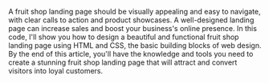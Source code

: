 A fruit shop landing page should be visually appealing and easy to navigate, with clear calls to action and product showcases.
A well-designed landing page can increase sales and boost your business's online presence.
In this code, I'll show you how to design a beautiful and functional fruit shop landing page using HTML and CSS, the basic building blocks of web design.
By the end of this article, you'll have the knowledge and tools you need to create a stunning fruit shop landing page that will attract and convert visitors into loyal customers.

